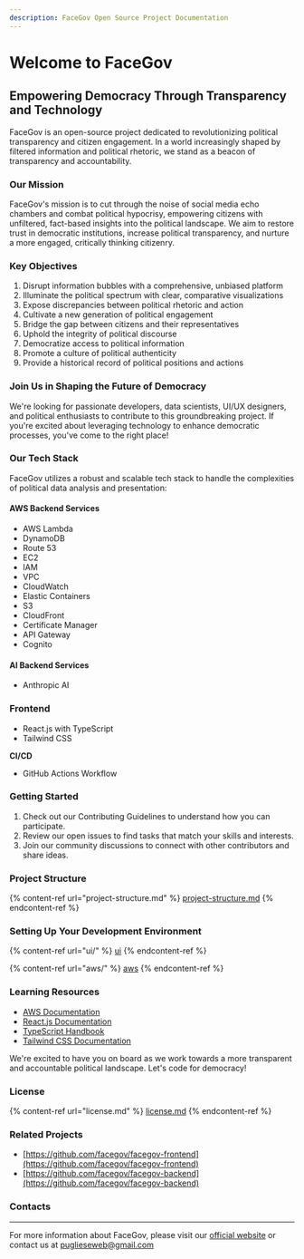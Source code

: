 ```yaml
---
description: FaceGov Open Source Project Documentation
---
```


# Welcome to FaceGov

## Empowering Democracy Through Transparency and Technology

FaceGov is an open-source project dedicated to revolutionizing political transparency and citizen engagement. In a world increasingly shaped by filtered information and political rhetoric, we stand as a beacon of transparency and accountability.

### Our Mission

FaceGov's mission is to cut through the noise of social media echo chambers and combat political hypocrisy, empowering citizens with unfiltered, fact-based insights into the political landscape. We aim to restore trust in democratic institutions, increase political transparency, and nurture a more engaged, critically thinking citizenry.

### Key Objectives

1. Disrupt information bubbles with a comprehensive, unbiased platform
2. Illuminate the political spectrum with clear, comparative visualizations
3. Expose discrepancies between political rhetoric and action
4. Cultivate a new generation of political engagement
5. Bridge the gap between citizens and their representatives
6. Uphold the integrity of political discourse
7. Democratize access to political information
8. Promote a culture of political authenticity
9. Provide a historical record of political positions and actions

### Join Us in Shaping the Future of Democracy

We're looking for passionate developers, data scientists, UI/UX designers, and political enthusiasts to contribute to this groundbreaking project. If you're excited about leveraging technology to enhance democratic processes, you've come to the right place!

### Our Tech Stack

FaceGov utilizes a robust and scalable tech stack to handle the complexities of political data analysis and presentation:

#### **AWS Backend Services**&#x20;

* AWS Lambda
* DynamoDB
* Route 53
* EC2
* IAM
* VPC
* CloudWatch
* Elastic Containers
* S3
* CloudFront
* Certificate Manager
* API Gateway
* Cognito

#### AI Backend Services

* Anthropic AI

### **Frontend**

* React.js with TypeScript
* Tailwind CSS

**CI/CD**

* GitHub Actions Workflow

### Getting Started

1. Check out our Contributing Guidelines to understand how you can participate.
2. Review our open issues to find tasks that match your skills and interests.
3. Join our community discussions to connect with other contributors and share ideas.

### Project Structure



{% content-ref url="project-structure.md" %}
[project-structure.md](project-structure.md)
{% endcontent-ref %}

### Setting Up Your Development Environment

{% content-ref url="ui/" %}
[ui](ui/)
{% endcontent-ref %}

{% content-ref url="aws/" %}
[aws](aws/)
{% endcontent-ref %}

### Learning Resources

* [AWS Documentation](https://docs.aws.amazon.com/)
* [React.js Documentation](https://reactjs.org/docs/getting-started.html)
* [TypeScript Handbook](https://www.typescriptlang.org/docs/)
* [Tailwind CSS Documentation](https://tailwindcss.com/docs)

We're excited to have you on board as we work towards a more transparent and accountable political landscape. Let's code for democracy!

###

### License



{% content-ref url="license.md" %}
[license.md](license.md)
{% endcontent-ref %}

### Related Projects

* [https://github.com/facegov/facegov-frontend](https://github.com/facegov/facegov-frontend)
* [https://github.com/facegov/facegov-backend](https://github.com/facegov/facegov-backend)

### Contacts

***

For more information about FaceGov, please visit our [official website](https://www.facegov.com) or contact us at puglieseweb@gmail.com
